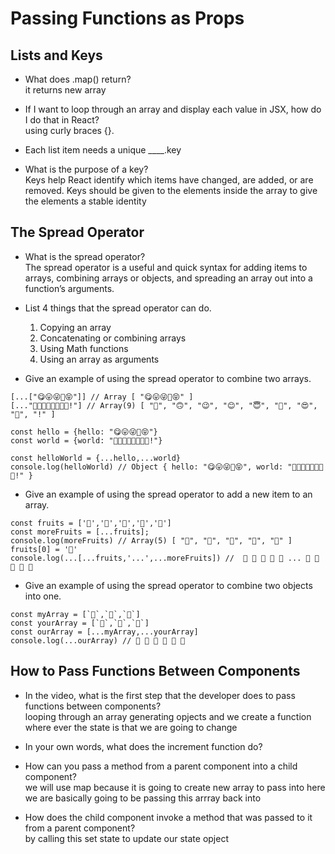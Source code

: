 # Passing Functions as Props

## Lists and Keys

* What does .map() return?  
it returns new array

* If I want to loop through an array and display each value in JSX, how do I do that in React?  
using curly braces {}.

* Each list item needs a unique ____.key


*  What is the purpose of a key?  
Keys help React identify which items have changed, are added, or are removed. Keys should be given to the elements inside the array to give the elements a stable identity


## The Spread Operator


*  What is the spread operator?  
The spread operator is a useful and quick syntax for adding items to arrays, combining arrays or objects, and spreading an array out into a function’s arguments.

*  List 4 things that the spread operator can do.  
    1.  Copying an array  
    1.  Concatenating or   combining arrays  
    1. Using Math functions  
    1. Using an array as arguments
 
*  Give an example of using the spread operator to combine two arrays.   
```
[...["😋😛😜🤪😝"]] // Array [ "😋😛😜🤪😝" ]
[..."🙂🙃😉😊😇🥰😍🤩!"] // Array(9) [ "🙂", "🙃", "😉", "😊", "😇", "🥰", "😍", "🤩", "!" ]

const hello = {hello: "😋😛😜🤪😝"}
const world = {world: "🙂🙃😉😊😇🥰😍🤩!"}

const helloWorld = {...hello,...world}
console.log(helloWorld) // Object { hello: "😋😛😜🤪😝", world: "🙂🙃😉😊😇🥰😍🤩!" }
``` 

*   Give an example of using the spread operator to add a new item to an array.

```
const fruits = ['🍏','🍊','🍌','🍉','🍍']
const moreFruits = [...fruits];
console.log(moreFruits) // Array(5) [ "🍏", "🍊", "🍌", "🍉", "🍍" ]
fruits[0] = '🍑'
console.log(...[...fruits,'...',...moreFruits]) //  🍑 🍊 🍌 🍉 🍍 ... 🍏 🍊 🍌 🍉 🍍
```

*  Give an example of using the spread operator to combine two objects into one.

```
const myArray = [`🤪`,`🐻`,`🎌`]
const yourArray = [`🙂`,`🤗`,`🤩`]
const ourArray = [...myArray,...yourArray]
console.log(...ourArray) // 🤪 🐻 🎌 🙂 🤗 🤩
```

## How to Pass Functions Between Components


* In the video, what is the first step that the developer does to pass functions between components?  
looping through an array generating opjects and we create a function where ever the state is that we are going to change

* In your own words, what does the increment function do?  

* How can you pass a method from a parent component into a child component?  
we will use map because it is going to create new array to pass into here we are basically going to be passing this arrray back into

* How does the child component invoke a method that was passed to it from a parent component?  
by calling this set state to update our state opject